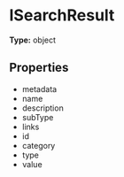 # ISearchResult


**Type:** object

## Properties
* metadata
* name
* description
* subType
* links
* id
* category
* type
* value
